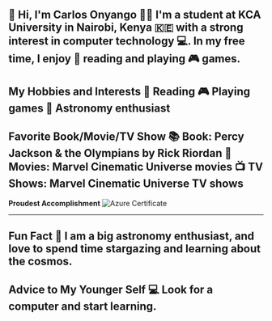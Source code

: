 👋 Hi, I'm Carlos Onyango
👨‍🎓 I'm a student at KCA University in Nairobi, Kenya 🇰🇪 with a strong interest in computer technology 💻. In my free time, I enjoy 📖 reading and playing 🎮 games.
--------------------------------------------------------------------------------------------------------------------
**My Hobbies and Interests**
📖 Reading
🎮 Playing games
🌌 Astronomy enthusiast
--------------------------------------------------------------------------------------------------------------------
**Favorite Book/Movie/TV Show**
📚 Book: Percy Jackson & the Olympians by Rick Riordan
🎥 Movies: Marvel Cinematic Universe movies
📺 TV Shows: Marvel Cinematic Universe TV shows
--------------------------------------------------------------------------------------------------------------------
**Proudest Accomplishment**
![Azure Certificate](https://lh3.googleusercontent.com/muwXJTbPAMF2WFXOIS6qgO_gHC2qafVfSom7knealk8SGaRxsYfF1H5g1MbDstpN1n5YtoRUpyzPVceqON5WdhJKh_HkSv3tyY2ADllL4hVMFvckkfxeSdykBEJGVZHZ_70kM4jhz1QSCQ9gRuFxxnOpa3esIXtDWxcQzFMuQMNl-9zSfV6Qp8bJD8vldCkEVA_TOKiuPLT3xHaFHm-PiFmmAbSK7DsPlR9Oq798zfN04s_lLW1U-5JtreQF4NmYMzw9Svjg3_ogzz3jAXVe86byLQ5zz7HDLzqzqjyfwqvHySIdBvvF7XtmR7jcF53ofHAedn8afu8AqStwzp9bN4Aigxt6bsSovRqIe-t99QueKjV7JsyfdFkDHNplt0anss1_0_Qq3cegWnzkd5T1zRTAMlkrq-PIOeJa3YcBDDUiOVSD5V-YxYLBj6-hKBucARdN_MQ4YenQNGYCZdCxfUtiYlWhpeTsHMReHbNrlt8g3pdgq0iSqkaBD-NyB2oIbIhXuT_2vJeOhCNhQR9mFgWMFhte_hWnwJunDl_Ci6rEiPMb0bddLTYxLwp5Wor5H2YZzCiOGjFVz6pIdMN-egbPiEe-q3pg991eYo76WbizkKfpgB-vW35f8OfAQmTWTOXKQmPhrV8IdXTP-I_akDC2cWhc7M_6_qTuIzMiplPJe1aT97jce3_S8tOy0PWvELZFOnlUgALe4_yyxr6Rh3OG_q1y10Konwhol6YVbgXgYCKnjtzbhN9qvE1Cg4s3eLhYV1a1mar7_Rv5JKXXVYaVQbqI6af1LtRn2Tmh90R-2CaFJR1QSOuktr5i0O0enR8by0R3MgCGoIU27wteE_48ISjnI5aETGrvdaf0ud7369_phhb7bJ0IL_sf_fEUFAurHYF5eZnAPdva9mZg-3YPF7u82DPvj_6yRurAee2LFR52=s250-k-rw-no)

--------------------------------------------------------------------------------------------------------------------
**Fun Fact**
🔭 I am a big astronomy enthusiast, and love to spend time stargazing and learning about the cosmos.
--------------------------------------------------------------------------------------------------------------------
**Advice to My Younger Self**
💻 Look for a computer and start learning.
--------------------------------------------------------------------------------------------------------------------
